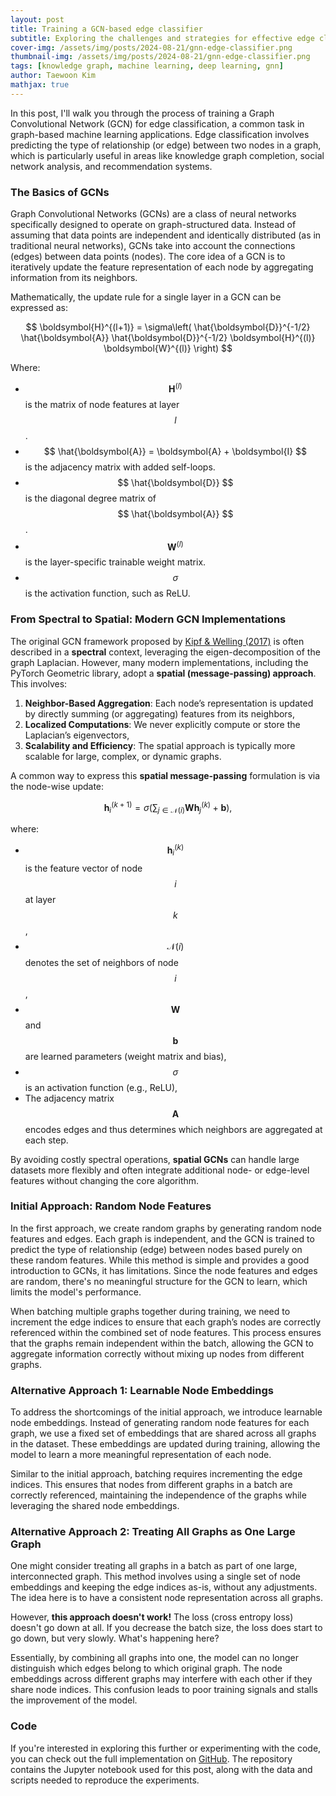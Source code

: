 ```yaml
---
layout: post
title: Training a GCN-based edge classifier
subtitle: Exploring the challenges and strategies for effective edge classification with graph neural networks (GNNs)
cover-img: /assets/img/posts/2024-08-21/gnn-edge-classifier.png
thumbnail-img: /assets/img/posts/2024-08-21/gnn-edge-classifier.png
tags: [knowledge graph, machine learning, deep learning, gnn]
author: Taewoon Kim
mathjax: true
---
```


In this post, I'll walk you through the process of training a Graph Convolutional
Network (GCN) for edge classification, a common task in graph-based machine learning
applications. Edge classification involves predicting the type of relationship (or edge)
between two nodes in a graph, which is particularly useful in areas like knowledge graph
completion, social network analysis, and recommendation systems.

### The Basics of GCNs

Graph Convolutional Networks (GCNs) are a class of neural networks specifically designed
to operate on graph-structured data. Instead of assuming that data points are
independent and identically distributed (as in traditional neural networks), GCNs take
into account the connections (edges) between data points (nodes). The core idea of a GCN
is to iteratively update the feature representation of each node by aggregating
information from its neighbors.

Mathematically, the update rule for a single layer in a GCN can be expressed as:

$$ \boldsymbol{H}^{(l+1)} = \sigma\left( \hat{\boldsymbol{D}}^{-1/2}
\hat{\boldsymbol{A}} \hat{\boldsymbol{D}}^{-1/2} \boldsymbol{H}^{(l)}
\boldsymbol{W}^{(l)} \right) $$

Where:

- $$ \boldsymbol{H}^{(l)} $$ is the matrix of node features at layer $$ l $$.
- $$ \hat{\boldsymbol{A}} = \boldsymbol{A} + \boldsymbol{I} $$ is the adjacency matrix
  with added self-loops.
- $$ \hat{\boldsymbol{D}} $$ is the diagonal degree matrix of $$ \hat{\boldsymbol{A}} $$.
- $$ \boldsymbol{W}^{(l)} $$ is the layer-specific trainable weight matrix.
- $$ \sigma $$ is the activation function, such as ReLU.

### From Spectral to Spatial: Modern GCN Implementations

The original GCN framework proposed by [Kipf & Welling (2017)](https://arxiv.org/abs/1609.02907)
is often described in a **spectral** context, leveraging the eigen-decomposition of the
graph Laplacian. However, many modern implementations, including the PyTorch Geometric
library, adopt a **spatial (message-passing) approach**. This involves:

1. **Neighbor-Based Aggregation**: Each node’s representation is updated by directly 
   summing (or aggregating) features from its neighbors,
2. **Localized Computations**: We never explicitly compute or store the Laplacian’s 
   eigenvectors,
3. **Scalability and Efficiency**: The spatial approach is typically more scalable for 
   large, complex, or dynamic graphs.

A common way to express this **spatial message-passing** formulation is via the
node-wise update:

$$ \boldsymbol{h}_i^{(k+1)} = \sigma \left( \sum_{j \in \mathcal{N}(i)} \boldsymbol{W}
\boldsymbol{h}_j^{(k)} + \boldsymbol{b} \right), $$

where:

- $$ \boldsymbol{h}_i^{(k)} $$ is the feature vector of node $$ i $$ at layer $$ k $$,
- $$ \mathcal{N}(i) $$ denotes the set of neighbors of node $$ i $$,
- $$ \boldsymbol{W} $$ and $$ \boldsymbol{b} $$ are learned parameters (weight matrix and bias),
- $$ \sigma $$ is an activation function (e.g., ReLU),
- The adjacency matrix $$ \boldsymbol{A} $$ encodes edges and thus determines which
  neighbors are aggregated at each step.

By avoiding costly spectral operations, **spatial GCNs** can handle large datasets more
flexibly and often integrate additional node- or edge-level features without changing
the core algorithm.


### Initial Approach: Random Node Features

In the first approach, we create random graphs by generating random node features and
edges. Each graph is independent, and the GCN is trained to predict the type of
relationship (edge) between nodes based purely on these random features. While this
method is simple and provides a good introduction to GCNs, it has limitations. Since the
node features and edges are random, there's no meaningful structure for the GCN to
learn, which limits the model's performance.

When batching multiple graphs together during training, we need to increment the edge
indices to ensure that each graph’s nodes are correctly referenced within the combined
set of node features. This process ensures that the graphs remain independent within the
batch, allowing the GCN to aggregate information correctly without mixing up nodes from
different graphs.

### Alternative Approach 1: Learnable Node Embeddings

To address the shortcomings of the initial approach, we introduce learnable node
embeddings. Instead of generating random node features for each graph, we use a fixed
set of embeddings that are shared across all graphs in the dataset. These embeddings are
updated during training, allowing the model to learn a more meaningful representation of
each node.

Similar to the initial approach, batching requires incrementing the edge indices. This
ensures that nodes from different graphs in a batch are correctly referenced,
maintaining the independence of the graphs while leveraging the shared node embeddings.

### Alternative Approach 2: Treating All Graphs as One Large Graph

One might consider treating all graphs in a batch as part of one large, interconnected
graph. This method involves using a single set of node embeddings and keeping the edge
indices as-is, without any adjustments. The idea here is to have a consistent node
representation across all graphs.

However, **this approach doesn't work!** The loss (cross entropy loss) doesn't go down at
all. If you decrease the batch size, the loss does start to go down, but very slowly.
What's happening here?

Essentially, by combining all graphs into one, the model can no longer distinguish which
edges belong to which original graph. The node embeddings across different graphs may
interfere with each other if they share node indices. This confusion leads to poor
training signals and stalls the improvement of the model.

### Code

If you're interested in exploring this further or experimenting with the code, you can
check out the full implementation on
[GitHub](https://github.com/tae898/gnn-edge-classifier). The repository contains the
Jupyter notebook used for this post, along with the data and scripts needed to reproduce
the experiments.
